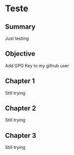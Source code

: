 # Teste

## Summary

Just testing

## Objective

Add GPG Key to my github user

## Chapter 1

Still trying

## Chapter 2

Still trying

## Chapter 3

Still trying
